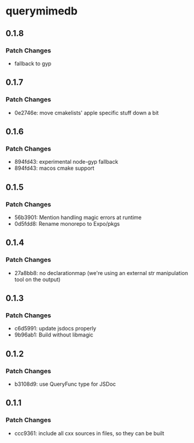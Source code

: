 # querymimedb

## 0.1.8

### Patch Changes

- fallback to gyp

## 0.1.7

### Patch Changes

- 0e2746e: move cmakelists' apple specific stuff down a bit

## 0.1.6

### Patch Changes

- 894fd43: experimental node-gyp fallback
- 894fd43: macos cmake support

## 0.1.5

### Patch Changes

- 56b3901: Mention handling magic errors at runtime
- 0d5fdd8: Rename monorepo to Expo/pkgs

## 0.1.4

### Patch Changes

- 27a8bb8: no declarationmap (we're using an external str manipulation tool on the output)

## 0.1.3

### Patch Changes

- c6d5991: update jsdocs properly
- 9b96ab1: Build without libmagic

## 0.1.2

### Patch Changes

- b3108d9: use QueryFunc type for JSDoc

## 0.1.1

### Patch Changes

- ccc9361: include all cxx sources in files, so they can be built
